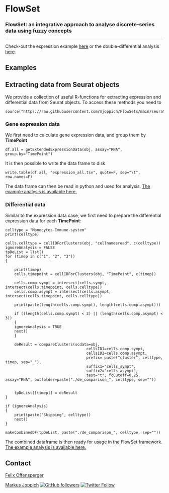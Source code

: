 # FlowSet

### FlowSet: an integrative approach to analyse discrete-series data using fuzzy concepts

---

Check-out the expression example [here](https://github.com/mjoppich/FlowSets/blob/main/examples/sc_expression_data.all.ipynb) or the double-differential analysis [here](https://github.com/mjoppich/FlowSets/blob/main/examples/sc_ddiff.ipynb).

## Examples


## Extracting data from Seurat objects

We provide a collection of useful R-functions for extracting expression and differential data from Seurat objects. To access these methods you need to

    source("https://raw.githubusercontent.com/mjoppich/FlowSets/main/seurat_util_functions.R")



### Gene expression data

We first need to calculate gene expression data, and group them by **TimePoint**

    df.all = getExtendedExpressionData(obj, assay="RNA", group.by="TimePoint")

It is then possible to write the data frame to disk

    write.table(df.all, "expression_all.tsv", quote=F, sep="\t", row.names=F)

The data frame can then be read in python and used for analysis. [The example analysis is available here.](https://github.com/mjoppich/FlowSets/blob/main/examples/sc_expression_data.all.ipynb)



### Differential data

Similar to the expression data case, we first need to prepare the differential expression data for each **TimePoint**:

    
    celltype = "Monocytes-Immune-system"
    print(celltype)
    
    cells.celltype = cellIDForClusters(obj, "cellnamesread", c(celltype))
    ignoreAnalysis = FALSE
    tpDeList = list()
    for (timep in c("1", "2", "3"))
    {
        
        print(timep)
        cells.timepoint = cellIDForClusters(obj, "TimePoint", c(timep))
        
        cells.comp.sympt = intersect(cells.sympt, intersect(cells.timepoint, cells.celltype))
        cells.comp.asympt = intersect(cells.asympt, intersect(cells.timepoint, cells.celltype))
        
        print(paste(length(cells.comp.sympt), length(cells.comp.asympt)))
        
        if ((length(cells.comp.sympt) < 3) || (length(cells.comp.asympt) < 3))
        {
        ignoreAnalysis = TRUE
        next()
        }
        
        deResult = compareClusters(scdata=obj,
                                        cellsID1=cells.comp.sympt,
                                        cellsID2=cells.comp.asympt,
                                        prefix= paste("cluster", celltype, timep, sep="_"),
                                        suffix1="cells_sympt",
                                        suffix2="cells_asympt",
                                        test="t", fcCutoff=0.25, assay="RNA", outfolder=paste("./de_comparison_", celltype, sep=""))
        
        
        tpDeList[[timep]] = deResult
    }
    
    if (ignoreAnalysis)
    {
        print(paste("Skipping", celltype))
        next()
    }
    
    makeCombinedDF(tpDeList, paste("./de_comparison_", celltype, sep=""))


The combined dataframe is then ready for usage in the FlowSet framework. [The example analysis is available here.](https://github.com/mjoppich/FlowSets/blob/main/examples/sc_ddiff.ipynb)



## Contact

[Felix Offensperger](https://github.com/offenspergerfelix)

[Markus Joppich](https://ibio.dev/) [![GitHub followers](https://img.shields.io/github/followers/mjoppich?style=social)](https://github.com/mjoppich) [![Twitter Follow](https://img.shields.io/twitter/follow/mjoppich?style=social&logo=twitter)](https://twitter.com/intent/follow?screen_name=mjoppich)
